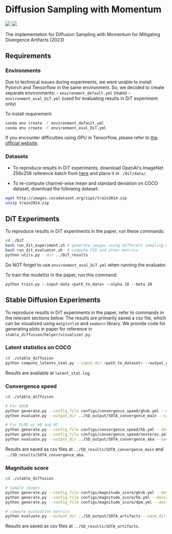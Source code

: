 # Diffusion Sampling with Momentum
[![][colab]][colab-link] [![][huggingface]][huggingface-link]

The implementation for Diffusion Sampling with Momentum for Mitigating Divergence Artifacts (2023)

[Page]: <https://img.shields.io/badge/Project-Page-Green>
[Arxiv]: <https://img.shields.io/badge/Paper-Arxiv-red>
[Arxiv-link]: <https://img.shields.io/badge/Paper-Arxiv-red>
[colab]: <https://colab.research.google.com/assets/colab-badge.svg>
[colab-link]: <https://colab.research.google.com/drive/1hGIltfD_MY8UUkMeINel3JeoHMyQLivs?usp=sharing>
[huggingface]: <https://img.shields.io/badge/%F0%9F%A4%97%20Hugging%20Face-Spaces-blue>
[huggingface-link]: <https://huggingface.co/spaces/sincostanx/momentum-diffusion>
[YouTube]: <https://badges.aleen42.com/src/youtube.svg>

## Requirements

### Environments
Due to technical issues during experiments, we were unable to install Pytorch and Tensorflow in the same environment. So, we decided to create separate environments:
    - ```environment_default.yml``` (main)
    - ```environment_eval_DiT.yml``` (used for evaluating results in DiT experiment only)

To install requirement:

```bash
conda env create -f environment_default.yml
conda env create -f environment_eval_DiT.yml
```

If you encounter difficulties using GPU in Tensorflow, please refer to [the official website](https://www.tensorflow.org/install/pip).

### Datasets
- To reproduce results in DiT experiments, download OpenAI's ImageNet 256x256 reference batch from [here](https://openaipublic.blob.core.windows.net/diffusion/jul-2021/ref_batches/imagenet/256/VIRTUAL_imagenet256_labeled.npz) and place it in ```./DiT/data/```.

- To re-compute channel-wise mean and standard deviation on COCO dataset, download the following dataset:

```bash
wget http://images.cocodataset.org/zips/train2014.zip
unzip train2014.zip
```

## DiT Experiments

To reproduce results in DiT experiments in the paper, run these commands:
```bash
cd ./DiT
bash run_dit_experiment.sh # generate images using different sampling methods
bash run_dit_evaluator.sh  # compute FID and other metrics
python utils.py --dir ../DiT_results
```
Do NOT forget to use ```environment_eval_DiT.yml``` when running the evaluator.

To train the model(s) in the paper, run this command:

```train
python train.py --input-data <path_to_data> --alpha 10 --beta 20
```

## Stable Diffusion Experiments
To reproduce results in DiT experiments in the paper, refer to commands in the relevant sections below. The results are primarily saved a csv file, which can be visualized using ```matplotlib``` and ```seaborn``` library. We provide code for generating plots in paper for reference in ```stable_diffusion/helper/visualizer.py```.

### Latent statistics on COCO
```bash
cd ./stable_diffusion
python compute_latents_stat.py --input_dir <path_to_dataset> --output_dir <path_to_save_latents> --device "cuda:0" > latent_stat.log
```
Results are available at ```latent_stat.log```.

### Convergence speed
```bash
cd ./stable_diffusion

# For GHVB
python generate.py --config_file configs/convergence_speed/ghvb.yml --device "cuda:0"
python evaluate.py --output_dir ../SD_output/SOTA_convergence_main --save_dir ../SD_results/SOTA_convergence_main --mode all --folder_gt "ghvb"

# For PLMS w/ HB and NT
python generate.py --config_file configs/convergence_speed/hb.yml --device "cuda:0"
python generate.py --config_file configs/convergence_speed/nesterov.yml --device "cuda:0"
python evaluate.py --output_dir ../SD_output/SOTA_convergence_aba --save_dir ../SD_results/SOTA_convergence_aba --mode all --folder_gt "hb"
```
Results are saved as csv files at ```../SD_results/SOTA_convergence_main``` and ```../SD_results/SOTA_convergence_aba```.


### Magnitude score
```bash
cd ./stable_diffusion

# sample images
python generate.py --config_file configs/magnitude_score/ghvb.yml --device "cuda:0"
python generate.py --config_file configs/magnitude_score/hb.yml --device "cuda:0"
python generate.py --config_file configs/magnitude_score/dpm.yml --device "cuda:0"

# compute evaluation metrics
python evaluate.py --output_dir ../SD_output/SOTA_artifacts --save_dir ../SD_results/SOTA_artifacts --mode all --folder_gt "ghvb"
```
Results are saved as csv files at ```../SD_results/SOTA_artifacts```.